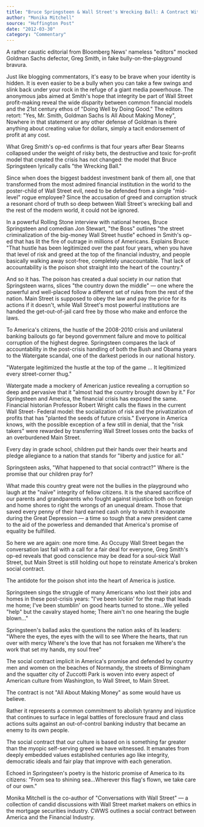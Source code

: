 ```yaml
---
title: "Bruce Springsteen & Wall Street's Wrecking Ball: A Contract With America"
author: "Monika Mitchell"
source: "Huffington Post"
date: "2012-03-30"
category: "Commentary"
---
```


A rather caustic editorial from Bloomberg News' nameless "editors" mocked Goldman Sachs defector, Greg Smith, in fake bully-on-the-playground bravura.

Just like blogging commentators, it's easy to be brave when your identity is hidden. It is even easier to be a bully when you can take a few swings and slink back under your rock in the refuge of a giant media powerhouse. The anonymous jabs aimed at Smith's hope that integrity be part of Wall Street profit-making reveal the wide disparity between common financial models and the 21st century ethos of "Doing Well by Doing Good." The editors retort: "Yes, Mr. Smith, Goldman Sachs Is All About Making Money", Nowhere in that statement or any other defense of Goldman is there anything about creating value for dollars, simply a tacit endorsement of profit at any cost.

What Greg Smith's op-ed confirms is that four years after Bear Stearns collapsed under the weight of risky bets, the destructive and toxic for-profit model that created the crisis has not changed: the model that Bruce Springsteen lyrically calls "the Wrecking Ball."

Since when does the biggest baddest investment bank of them all, one that transformed from the most admired financial institution in the world to the poster-child of Wall Street evil, need to be defended from a single "mid- level" rogue employee? Since the accusation of greed and corruption struck a resonant chord of truth so deep between Wall Street's wrecking ball and the rest of the modern world, it could not be ignored.

In a powerful Rolling Stone interview with national heroes, Bruce Springsteen and comedian Jon Stewart, "the Boss" outlines "the street criminalization of the big-money Wall Street hustle" echoed in Smith's op-ed that has lit the fire of outrage in millions of Americans. Explains Bruce: "That hustle has been legitimized over the past four years, when you have that level of risk and greed at the top of the financial industry, and people basically walking away scot-free, completely unaccountable. That lack of accountability is the poison shot straight into the heart of the country."

And so it has. The poison has created a dual society in our nation that Springsteen warns, slices "the country down the middle" — one where the powerful and well-placed follow a different set of rules from the rest of the nation. Main Street is supposed to obey the law and pay the price for its actions if it doesn't, while Wall Street's most powerful institutions are handed the get-out-of-jail card free by those who make and enforce the laws.

To America's citizens, the hustle of the 2008-2010 crisis and unilateral banking bailouts go far beyond government failure and move to political corruption of the highest degree. Springsteen compares the lack of accountability in the post-crisis handling of both the Bush and Obama years to the Watergate scandal, one of the darkest periods in our national history.

"Watergate legitimized the hustle at the top of the game ... It legitimized every street-corner thug."

Watergate made a mockery of American justice revealing a corruption so deep and pervasive that it "almost had the country brought down by it." For Springsteen and America, the financial crisis has exposed the same. Financial historian Professor Robert Wright calls the flaws in the current Wall Street- Federal model: the socialization of risk and the privatization of profits that has "planted the seeds of future crisis." Everyone in America knows, with the possible exception of a few still in denial, that the "risk takers" were rewarded by transferring Wall Street losses onto the backs of an overburdened Main Street.

Every day in grade school, children put their hands over their hearts and pledge allegiance to a nation that stands for "liberty and justice for all."

Springsteen asks, "What happened to that social contract?" Where is the promise that our children pray for?

What made this country great were not the bullies in the playground who laugh at the "naïve" integrity of fellow citizens. It is the shared sacrifice of our parents and grandparents who fought against injustice both on foreign and home shores to right the wrongs of an unequal dream. Those that saved every penny of their hard earned cash only to watch it evaporate during the Great Depression — a time so tough that a new president came to the aid of the powerless and demanded that America's promise of equality be fulfilled.

So here we are again: one more time. As Occupy Wall Street began the conversation last fall with a call for a fair deal for everyone, Greg Smith's op-ed reveals that good conscience may be dead for a soul-sick Wall Street, but Main Street is still holding out hope to reinstate America's broken social contract.

The antidote for the poison shot into the heart of America is justice.

Springsteen sings the struggle of many Americans who lost their jobs and homes in these post-crisis years: "I've been lookin' for the map that leads me home; I've been stumblin' on good hearts turned to stone...We yelled "help" but the cavalry stayed home; There ain't no one hearing the bugle blown..."

Springsteen's ballad asks the questions the nation asks of its leaders: "Where the eyes, the eyes with the will to see Where the hearts, that run over with mercy Where's the love that has not forsaken me Where's the work that set my hands, my soul free"

The social contract implicit in America's promise and defended by country men and women on the beaches of Normandy, the streets of Birmingham and the squatter city of Zuccotti Park is woven into every aspect of American culture from Washington, to Wall Street, to Main Street.

The contract is not "All About Making Money" as some would have us believe.

Rather it represents a common commitment to abolish tyranny and injustice that continues to surface in legal battles of foreclosure fraud and class actions suits against an out-of-control banking industry that became an enemy to its own people.

The social contract that our culture is based on is something far greater than the myopic self-serving greed we have witnessed. It emanates from deeply embedded values established centuries ago like integrity, democratic ideals and fair play that improve with each generation.

Echoed in Springsteen's poetry is the historic promise of America to its citizens: "From sea to shining sea...Wherever this flag's flown, we take care of our own."

Monika Mitchell is the co-author of "Conversations with Wall Street" — a collection of candid discussions with Wall Street market makers on ethics in the mortgage securities industry. CWWS outlines a social contract between America and the Financial Industry.

